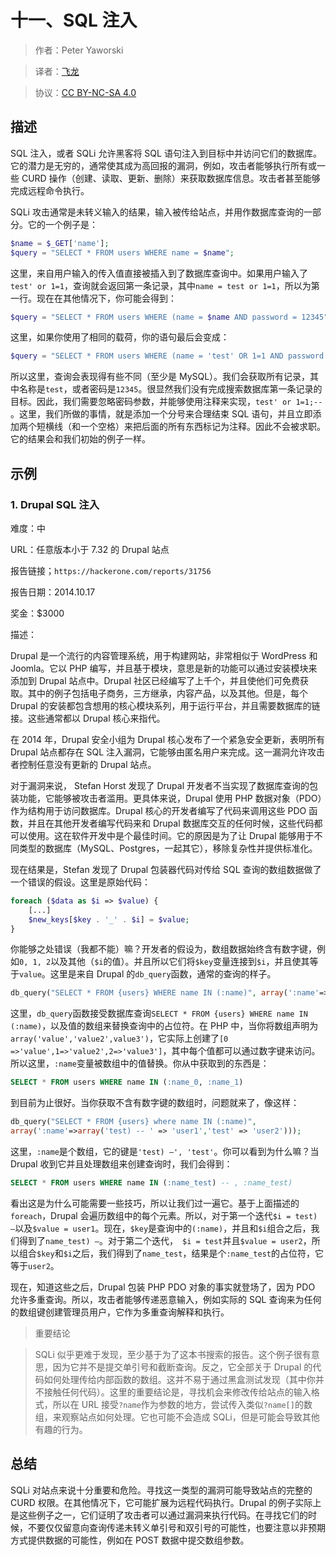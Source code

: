 # 十一、SQL 注入

> 作者：Peter Yaworski

> 译者：[飞龙](https://github.com/)

> 协议：[CC BY-NC-SA 4.0](http://creativecommons.org/licenses/by-nc-sa/4.0/)

## 描述

SQL 注入，或者 SQLi 允许黑客将 SQL 语句注入到目标中并访问它们的数据库。它的潜力是无穷的，通常使其成为高回报的漏洞，例如，攻击者能够执行所有或一些 CURD 操作（创建、读取、更新、删除）来获取数据库信息。攻击者甚至能够完成远程命令执行。

SQLi 攻击通常是未转义输入的结果，输入被传给站点，并用作数据库查询的一部分。它的一个例子是：

```php
$name = $_GET['name'];
$query = "SELECT * FROM users WHERE name = $name";
```

这里，来自用户输入的传入值直接被插入到了数据库查询中。如果用户输入了`test' or 1=1`，查询就会返回第一条记录，其中`name = test or 1=1`，所以为第一行。现在在其他情况下，你可能会得到：

```php
$query = "SELECT * FROM users WHERE (name = $name AND password = 12345");
```

这里，如果你使用了相同的载荷，你的语句最后会变成：

```php
$query = "SELECT * FROM users WHERE (name = 'test' OR 1=1 AND password = 12345");
```

所以这里，查询会表现得有些不同（至少是 MySQL）。我们会获取所有记录，其中名称是`test`，或者密码是`12345`。很显然我们没有完成搜索数据库第一条记录的目标。因此，我们需要忽略密码参数，并能够使用注释来实现，`test' or 1=1;-- `。这里，我们所做的事情，就是添加一个分号来合理结束 SQL 语句，并且立即添加两个短横线（和一个空格）来把后面的所有东西标记为注释。因此不会被求职。它的结果会和我们初始的例子一样。

## 示例

### 1\. Drupal SQL 注入

难度：中

URL：任意版本小于 7.32 的 Drupal 站点

报告链接；`https://hackerone.com/reports/31756`

报告日期：2014.10.17

奖金：$3000

描述：

Drupal 是一个流行的内容管理系统，用于构建网站，非常相似于 WordPress 和 Joomla。它以 PHP 编写，并且基于模块，意思是新的功能可以通过安装模块来添加到 Drupal 站点中。Drupal 社区已经编写了上千个，并且使他们可免费获取。其中的例子包括电子商务，三方继承，内容产品，以及其他。但是，每个 Drupal 的安装都包含想用的核心模块系列，用于运行平台，并且需要数据库的链接。这些通常都以 Drupal 核心来指代。

在 2014 年，Drupal 安全小组为 Drupal 核心发布了一个紧急安全更新，表明所有 Drupal 站点都存在 SQL 注入漏洞，它能够由匿名用户来完成。这一漏洞允许攻击者控制任意没有更新的 Drupal 站点。

对于漏洞来说， Stefan Horst 发现了 Drupal 开发者不当实现了数据库查询的包装功能，它能够被攻击者滥用。更具体来说，Drupal 使用 PHP 数据对象（PDO）作为结构用于访问数据库。Drupal 核心的开发者编写了代码来调用这些 PDO 函数，并且在其他开发者编写代码来和 Drupal 数据库交互的任何时候，这些代码都可以使用。这在软件开发中是个最佳时间。它的原因是为了让 Drupal 能够用于不同类型的数据库（MySQL、Postgres，一起其它），移除复杂性并提供标准化。

现在结果是，Stefan 发现了 Drupal 包装器代码对传给 SQL 查询的数组数据做了一个错误的假设。这里是原始代码：

```php
foreach ($data as $i => $value) {
    [...]
    $new_keys[$key . '_' . $i] = $value;
}
```

你能够之处错误（我都不能）嘛？开发者的假设为，数组数据始终含有数字键，例如`0, 1, 2`以及其他（`$i`的值）。并且所以它们将`$key`变量连接到`$i`，并且使其等于`value`。这里是来自 Drupal 的`db_query`函数，通常的查询的样子。

```php
db_query("SELECT * FROM {users} WHERE name IN (:name)", array(':name'=>array('user1','user2')));
```

这里，`db_query`函数接受数据库查询`SELECT * FROM {users} WHERE name IN (:name)`，以及值的数组来替换查询中的占位符。在 PHP 中，当你将数组声明为`array('value','value2',value3')`，它实际上创建了`[0 =>'value',1=>'value2',2=>'value3']`，其中每个值都可以通过数字键来访问。所以这里，`:name`变量被数组中的值替换。你从中获取到的东西是：

```sql
SELECT * FROM users WHERE name IN (:name_0, :name_1)
```

到目前为止很好。当你获取不含有数字键的数组时，问题就来了，像这样：

```php
db_query("SELECT * FROM {users} where name IN (:name)",
array(':name'=>array('test) -- ' => 'user1','test' => 'user2')));
```

这里，`:name`是个数组，它的键是`'test) –', 'test'`。你可以看到为什么嘛？当 Drupal 收到它并且处理数组来创建查询时，我们会得到：

```sql
SELECT * FROM users WHERE name IN (:name_test) -- , :name_test)
```

看出这是为什么可能需要一些技巧，所以让我们过一遍它。基于上面描述的`foreach`，Drupal 会遍历数组中的每个元素。所以，对于第一个迭代`$i = test) –`以及`$value = user1`。现在，`$key`是查询中的`(:name)`，并且和`$i`组合之后，我们得到了`name_test) –`。对于第二个迭代，` $i = test`并且`$value = user2`，所以组合`$key`和`$i`之后，我们得到了`name_test`，结果是个`:name_test`的占位符，它等于`user2`。

现在，知道这些之后，Drupal 包装 PHP PDO 对象的事实就登场了，因为 PDO 允许多重查询。所以，攻击者能够传递恶意输入，例如实际的 SQL 查询来为任何的数组键创建管理员用户，它作为多重查询解释和执行。

> 重要结论

> SQLi 似乎更难于发现，至少基于为了这本书搜索的报告。这个例子很有意思，因为它并不是提交单引号和截断查询。反之，它全部关于 Drupal 的代码如何处理传给内部函数的数组。这并不易于通过黑盒测试发现（其中你并不接触任何代码）。这里的重要结论是，寻找机会来修改传给站点的输入格式，所以在 URL 接受`?name`作为参数的地方，尝试传入类似`?name[]`的数组，来观察站点如何处理。它也可能不会造成 SQLi，但是可能会导致其他有趣的行为。

## 总结

SQLi 对站点来说十分重要和危险。寻找这一类型的漏洞可能导致站点的完整的 CURD 权限。在其他情况下，它可能扩展为远程代码执行。Drupal 的例子实际上是这些例子之一，它们证明了攻击者可以通过漏洞来执行代码。在寻找它们的时候，不要仅仅留意向查询传递未转义单引号和双引号的可能性，也要注意以非预期方式提供数据的可能性，例如在 POST 数据中提交数组参数。
